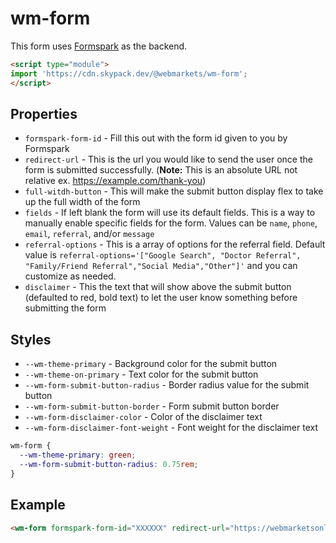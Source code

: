 # wm-form 

This form uses [Formspark](https://formspark.io) as the backend.

```html
<script type="module">
import 'https://cdn.skypack.dev/@webmarkets/wm-form';
</script>
```

## Properties

 - `formspark-form-id` - Fill this out with the form id given to you by Formspark
 - `redirect-url` - This is the url you would like to send the user once the form is submitted successfully. (**Note:** This is an absolute URL not relative ex. https://example.com/thank-you)
 - `full-witdh-button` - This will make the submit button display flex to take up the full width of the form
 - `fields` - If left blank the form will use its default fields. This is a way to manually enable specific fields for the form. Values can be `name`, `phone`, `email`, `referral`, and/or `message`
 - `referral-options` - This is a array of options for the referral field. Default value is `referral-options='["Google Search", "Doctor Referral", "Family/Friend Referral","Social Media","Other"]'` and you can customize as needed.
 - `disclaimer` - This the text that will show above the submit button (defaulted to red, bold text) to let the user know something before submitting the form

## Styles 

- `--wm-theme-primary` - Background color for the submit button
- `--wm-theme-on-primary` - Text color for the submit button
- `--wm-form-submit-button-radius` - Border radius value for the submit button
- `--wm-form-submit-button-border` - Form submit button border
- `--wm-form-disclaimer-color` - Color of the disclaimer text
- `--wm-form-disclaimer-font-weight` - Font weight for the disclaimer text

```css
wm-form {
  --wm-theme-primary: green;
  --wm-form-submit-button-radius: 0.75rem;
}
```

## Example

```html
<wm-form formspark-form-id="XXXXXX" redirect-url="https://webmarketsonline.com" fields="name, email, phone, message" full-width-button></wm-form>
```